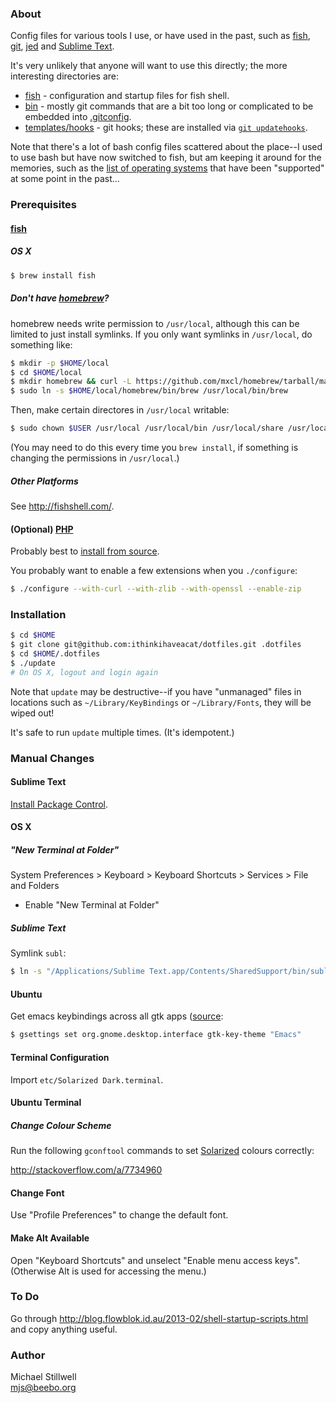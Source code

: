 ### About

Config files for various tools I use, or have used in the past, such as
[fish](http://fishshell.com/), [git](http://git-scm.com/),
[jed](http://www.jedsoft.org/jed/) and [Sublime
Text](http://www.sublimetext.com/).

It's very unlikely that anyone will want to use this directly; the more
interesting directories are:

* [fish](fish) - configuration and startup files for fish shell.
* [bin](bin) - mostly git commands that are a bit too long or complicated to be embedded into [.gitconfig](home/.gitconfig).
* [templates/hooks](templates/hooks) - git hooks; these are installed via [`git updatehooks`](bin/git-updatehooks).

Note that there's a lot of bash config files scattered about the place--I used
to use bash but have now switched to fish, but am keeping it around for the
memories, such as the [list of operating systems](unix) that have been
"supported" at some point in the past...

### Prerequisites

#### [fish](http://fishshell.com/)

##### OS X

````sh
$ brew install fish
````

##### Don't have [homebrew](http://brew.sh/)?

homebrew needs write permission to `/usr/local`, although this can be limited to
just install symlinks. If you only want symlinks in `/usr/local`, do something
like:

````sh
$ mkdir -p $HOME/local
$ cd $HOME/local
$ mkdir homebrew && curl -L https://github.com/mxcl/homebrew/tarball/master | tar xz --strip 1 -C homebrew
$ sudo ln -s $HOME/local/homebrew/bin/brew /usr/local/bin/brew
````

Then, make certain directores in `/usr/local` writable:

````sh
$ sudo chown $USER /usr/local /usr/local/bin /usr/local/share /usr/local/etc /usr/local/share/man
````

(You may need to do this every time you `brew install`, if something is changing
the permissions in `/usr/local`.)

##### Other Platforms

See <http://fishshell.com/>.

#### (Optional) [PHP](http://php.net)

Probably best to [install from source](http://php.net/downloads.php).

You probably want to enable a few extensions when you `./configure`:

````sh
$ ./configure --with-curl --with-zlib --with-openssl --enable-zip
````

### Installation

````sh
$ cd $HOME
$ git clone git@github.com:ithinkihaveacat/dotfiles.git .dotfiles
$ cd $HOME/.dotfiles
$ ./update
# On OS X, logout and login again
````

Note that `update` may be destructive--if you have "unmanaged" files in
locations such as `~/Library/KeyBindings` or `~/Library/Fonts`, they will be
wiped out!

It's safe to run `update` multiple times.  (It's idempotent.)

### Manual Changes

#### Sublime Text

[Install Package Control](https://sublime.wbond.net/installation).

#### OS X

##### "New Terminal at Folder"

System Preferences > Keyboard > Keyboard Shortcuts > Services > File and Folders

* Enable "New Terminal at Folder"

##### Sublime Text

Symlink `subl`:

````sh
$ ln -s "/Applications/Sublime Text.app/Contents/SharedSupport/bin/subl" /usr/local/bin/subl
````

#### Ubuntu

Get emacs keybindings across all gtk apps
([source](http://superuser.com/a/348609):

````sh
$ gsettings set org.gnome.desktop.interface gtk-key-theme "Emacs"
````

#### Terminal Configuration

Import `etc/Solarized Dark.terminal`.

#### Ubuntu Terminal

##### Change Colour Scheme

Run the following `gconftool` commands to set
[Solarized](http://ethanschoonover.com/solarized) colours correctly:

<http://stackoverflow.com/a/7734960>

#### Change Font

Use "Profile Preferences" to change the default font.

#### Make Alt Available

Open "Keyboard Shortcuts" and unselect "Enable menu access keys".
(Otherwise Alt is used for accessing the menu.)

### To Do

Go through
<http://blog.flowblok.id.au/2013-02/shell-startup-scripts.html> and
copy anything useful.

### Author

Michael Stillwell<br/>
mjs@beebo.org
